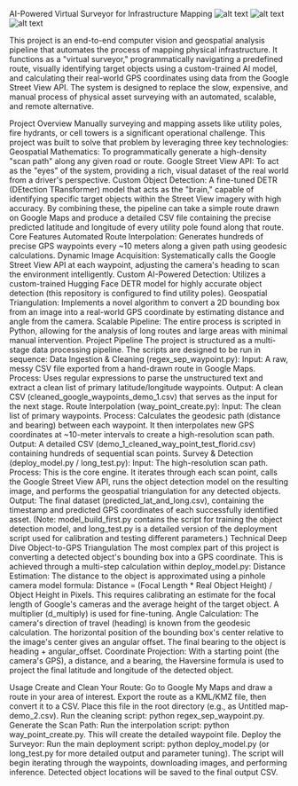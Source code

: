AI-Powered Virtual Surveyor for Infrastructure Mapping
![alt text](https://img-shields.io/badge/Python-3.9+-blue?logo=python)
![alt text](https://img.shields.io/badge/Status-Completed-brightgreen)
![alt text](https://img.shields.io/badge/License-MIT-green)

This project is an end-to-end computer vision and geospatial analysis pipeline that automates the process of mapping physical infrastructure. It functions as a "virtual surveyor," programmatically navigating a predefined route, visually identifying target objects using a custom-trained AI model, and calculating their real-world GPS coordinates using data from the Google Street View API.
The system is designed to replace the slow, expensive, and manual process of physical asset surveying with an automated, scalable, and remote alternative.

Project Overview
Manually surveying and mapping assets like utility poles, fire hydrants, or cell towers is a significant operational challenge. This project was built to solve that problem by leveraging three key technologies:
Geospatial Mathematics: To programmatically generate a high-density "scan path" along any given road or route.
Google Street View API: To act as the "eyes" of the system, providing a rich, visual dataset of the real world from a driver's perspective.
Custom Object Detection: A fine-tuned DETR (DEtection TRansformer) model that acts as the "brain," capable of identifying specific target objects within the Street View imagery with high accuracy.
By combining these, the pipeline can take a simple route drawn on Google Maps and produce a detailed CSV file containing the precise predicted latitude and longitude of every utility pole found along that route.
Core Features
Automated Route Interpolation: Generates hundreds of precise GPS waypoints every ~10 meters along a given path using geodesic calculations.
Dynamic Image Acquisition: Systematically calls the Google Street View API at each waypoint, adjusting the camera's heading to scan the environment intelligently.
Custom AI-Powered Detection: Utilizes a custom-trained Hugging Face DETR model for highly accurate object detection (this repository is configured to find utility poles).
Geospatial Triangulation: Implements a novel algorithm to convert a 2D bounding box from an image into a real-world GPS coordinate by estimating distance and angle from the camera.
Scalable Pipeline: The entire process is scripted in Python, allowing for the analysis of long routes and large areas with minimal manual intervention.
Project Pipeline
The project is structured as a multi-stage data processing pipeline. The scripts are designed to be run in sequence:
Data Ingestion & Cleaning (regex_sep_waypoint.py):
Input: A raw, messy CSV file exported from a hand-drawn route in Google Maps.
Process: Uses regular expressions to parse the unstructured text and extract a clean list of primary latitude/longitude waypoints.
Output: A clean CSV (cleaned_google_waypoints_demo_1.csv) that serves as the input for the next stage.
Route Interpolation (way_point_create.py):
Input: The clean list of primary waypoints.
Process: Calculates the geodesic path (distance and bearing) between each waypoint. It then interpolates new GPS coordinates at ~10-meter intervals to create a high-resolution scan path.
Output: A detailed CSV (demo_1_cleaned_way_point_test_florid.csv) containing hundreds of sequential scan points.
Survey & Detection (deploy_model.py / long_test.py):
Input: The high-resolution scan path.
Process: This is the core engine. It iterates through each scan point, calls the Google Street View API, runs the object detection model on the resulting image, and performs the geospatial triangulation for any detected objects.
Output: The final dataset (predicted_lat_and_long.csv), containing the timestamp and predicted GPS coordinates of each successfully identified asset.
(Note: model_build_first.py contains the script for training the object detection model, and long_test.py is a detailed version of the deployment script used for calibration and testing different parameters.)
Technical Deep Dive
Object-to-GPS Triangulation
The most complex part of this project is converting a detected object's bounding box into a GPS coordinate. This is achieved through a multi-step calculation within deploy_model.py:
Distance Estimation: The distance to the object is approximated using a pinhole camera model formula: Distance = (Focal Length * Real Object Height) / Object Height in Pixels. This requires calibrating an estimate for the focal length of Google's cameras and the average height of the target object. A multiplier (d_multiply) is used for fine-tuning.
Angle Calculation: The camera's direction of travel (heading) is known from the geodesic calculation. The horizontal position of the bounding box's center relative to the image's center gives an angular offset. The final bearing to the object is heading + angular_offset.
Coordinate Projection: With a starting point (the camera's GPS), a distance, and a bearing, the Haversine formula is used to project the final latitude and longitude of the detected object.

Usage
Create and Clean Your Route:
Go to Google My Maps and draw a route in your area of interest.
Export the route as a KML/KMZ file, then convert it to a CSV.
Place this file in the root directory (e.g., as Untitled map- demo_2.csv).
Run the cleaning script: python regex_sep_waypoint.py.
Generate the Scan Path:
Run the interpolation script: python way_point_create.py. This will create the detailed waypoint file.
Deploy the Surveyor:
Run the main deployment script: python deploy_model.py (or long_test.py for more detailed output and parameter tuning).
The script will begin iterating through the waypoints, downloading images, and performing inference. Detected object locations will be saved to the final output CSV.
